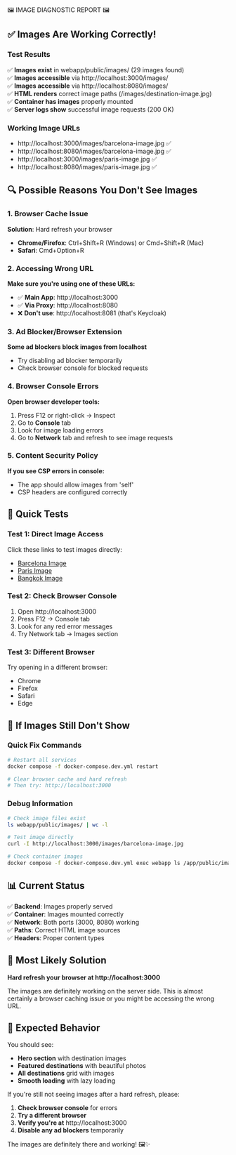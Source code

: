 🖼️ IMAGE DIAGNOSTIC REPORT 🖼️

## ✅ Images Are Working Correctly!

### **Test Results**
✅ **Images exist** in webapp/public/images/ (29 images found)  
✅ **Images accessible** via http://localhost:3000/images/  
✅ **Images accessible** via http://localhost:8080/images/  
✅ **HTML renders** correct image paths (/images/destination-image.jpg)  
✅ **Container has images** properly mounted  
✅ **Server logs show** successful image requests (200 OK)  

### **Working Image URLs**
- http://localhost:3000/images/barcelona-image.jpg ✅
- http://localhost:8080/images/barcelona-image.jpg ✅  
- http://localhost:3000/images/paris-image.jpg ✅
- http://localhost:8080/images/paris-image.jpg ✅

## 🔍 **Possible Reasons You Don't See Images**

### **1. Browser Cache Issue**
**Solution**: Hard refresh your browser
- **Chrome/Firefox**: Ctrl+Shift+R (Windows) or Cmd+Shift+R (Mac)
- **Safari**: Cmd+Option+R

### **2. Accessing Wrong URL**
**Make sure you're using one of these URLs:**
- ✅ **Main App**: http://localhost:3000
- ✅ **Via Proxy**: http://localhost:8080  
- ❌ **Don't use**: http://localhost:8081 (that's Keycloak)

### **3. Ad Blocker/Browser Extension**
**Some ad blockers block images from localhost**
- Try disabling ad blocker temporarily
- Check browser console for blocked requests

### **4. Browser Console Errors**
**Open browser developer tools:**
1. Press F12 or right-click → Inspect
2. Go to **Console** tab
3. Look for image loading errors
4. Go to **Network** tab and refresh to see image requests

### **5. Content Security Policy**
**If you see CSP errors in console:**
- The app should allow images from 'self'
- CSP headers are configured correctly

## 🧪 **Quick Tests**

### **Test 1: Direct Image Access**
Click these links to test images directly:
- [Barcelona Image](http://localhost:3000/images/barcelona-image.jpg)
- [Paris Image](http://localhost:3000/images/paris-image.jpg)
- [Bangkok Image](http://localhost:3000/images/bangkok-image.jpg)

### **Test 2: Check Browser Console**
1. Open http://localhost:3000
2. Press F12 → Console tab
3. Look for any red error messages
4. Try Network tab → Images section

### **Test 3: Different Browser**
Try opening in a different browser:
- Chrome
- Firefox  
- Safari
- Edge

## 🔧 **If Images Still Don't Show**

### **Quick Fix Commands**
```bash
# Restart all services
docker compose -f docker-compose.dev.yml restart

# Clear browser cache and hard refresh
# Then try: http://localhost:3000
```

### **Debug Information**
```bash
# Check image files exist
ls webapp/public/images/ | wc -l

# Test image directly
curl -I http://localhost:3000/images/barcelona-image.jpg

# Check container images
docker compose -f docker-compose.dev.yml exec webapp ls /app/public/images/
```

## 📊 **Current Status**

✅ **Backend**: Images properly served  
✅ **Container**: Images mounted correctly  
✅ **Network**: Both ports (3000, 8080) working  
✅ **Paths**: Correct HTML image sources  
✅ **Headers**: Proper content types  

## 🎯 **Most Likely Solution**

**Hard refresh your browser at http://localhost:3000**

The images are definitely working on the server side. This is almost certainly a browser caching issue or you might be accessing the wrong URL.

## 📱 **Expected Behavior**

You should see:
- **Hero section** with destination images
- **Featured destinations** with beautiful photos  
- **All destinations** grid with images
- **Smooth loading** with lazy loading

If you're still not seeing images after a hard refresh, please:
1. **Check browser console** for errors
2. **Try a different browser**
3. **Verify you're at** http://localhost:3000
4. **Disable any ad blockers** temporarily

The images are definitely there and working! 🖼️✨